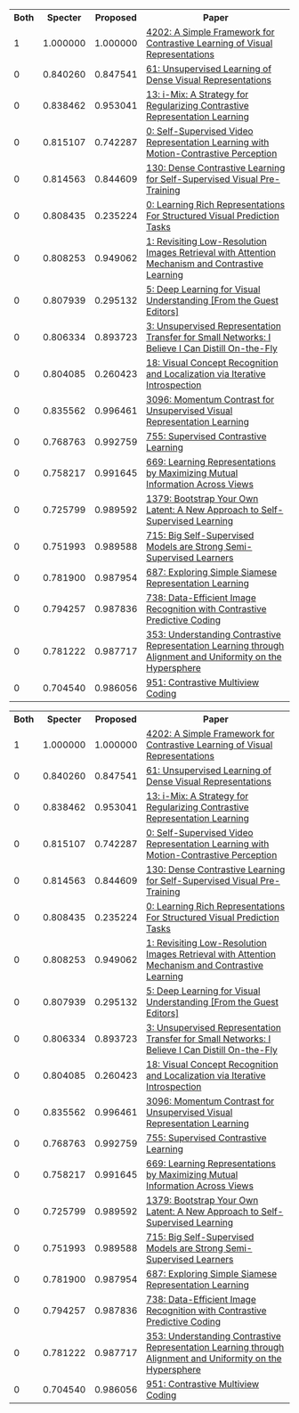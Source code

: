 <html><table><tr>
<th>Both</th>
<th>Specter</th>
<th>Proposed</th>
<th>Paper</th>
</tr>
<tr>
<td>1</td>
<td>1.000000</td>
<td>1.000000</td>
<td><a href="https://www.semanticscholar.org/paper/34733eaf66007516347a40ad5d9bbe1cc9dacb6b">4202: A Simple Framework for Contrastive Learning of Visual Representations</a></td>
</tr>
<tr>
<td>0</td>
<td>0.840260</td>
<td>0.847541</td>
<td><a href="https://www.semanticscholar.org/paper/79ef0efa7217bf85712c652b3b3640176b9e2feb">61: Unsupervised Learning of Dense Visual Representations</a></td>
</tr>
<tr>
<td>0</td>
<td>0.838462</td>
<td>0.953041</td>
<td><a href="https://www.semanticscholar.org/paper/175b27969cf0c24595151fb07c84437fd0344a5a">13: i-Mix: A Strategy for Regularizing Contrastive Representation Learning</a></td>
</tr>
<tr>
<td>0</td>
<td>0.815107</td>
<td>0.742287</td>
<td><a href="https://www.semanticscholar.org/paper/2a9934c1279d7abb303721681360949b96e6f574">0: Self-Supervised Video Representation Learning with Motion-Contrastive Perception</a></td>
</tr>
<tr>
<td>0</td>
<td>0.814563</td>
<td>0.844609</td>
<td><a href="https://www.semanticscholar.org/paper/6f92dcefc5f6b4346f619ae7546a8bd2d6decade">130: Dense Contrastive Learning for Self-Supervised Visual Pre-Training</a></td>
</tr>
<tr>
<td>0</td>
<td>0.808435</td>
<td>0.235224</td>
<td><a href="https://www.semanticscholar.org/paper/27f071e680905e5a2344ced8f09b9c26067f9658">0: Learning Rich Representations For Structured Visual Prediction Tasks</a></td>
</tr>
<tr>
<td>0</td>
<td>0.808253</td>
<td>0.949062</td>
<td><a href="https://www.semanticscholar.org/paper/35d11f5e8cc0673424b352f78e162ba7c6f587a4">1: Revisiting Low-Resolution Images Retrieval with Attention Mechanism and Contrastive Learning</a></td>
</tr>
<tr>
<td>0</td>
<td>0.807939</td>
<td>0.295132</td>
<td><a href="https://www.semanticscholar.org/paper/ec65a4119efe6cf80dc3515d9966c9ded990a2f0">5: Deep Learning for Visual Understanding [From the Guest Editors]</a></td>
</tr>
<tr>
<td>0</td>
<td>0.806334</td>
<td>0.893723</td>
<td><a href="https://www.semanticscholar.org/paper/870fa9669fe9e453c011ed12f45ff37bfbb04b6b">3: Unsupervised Representation Transfer for Small Networks: I Believe I Can Distill On-the-Fly</a></td>
</tr>
<tr>
<td>0</td>
<td>0.804085</td>
<td>0.260423</td>
<td><a href="https://www.semanticscholar.org/paper/6498137be3d49b9a713d675b4aaea79a8e839ca0">18: Visual Concept Recognition and Localization via Iterative Introspection</a></td>
</tr>
<tr>
<td>0</td>
<td>0.835562</td>
<td>0.996461</td>
<td><a href="https://www.semanticscholar.org/paper/add2f205338d70e10ce5e686df4a690e2851bdfc">3096: Momentum Contrast for Unsupervised Visual Representation Learning</a></td>
</tr>
<tr>
<td>0</td>
<td>0.768763</td>
<td>0.992759</td>
<td><a href="https://www.semanticscholar.org/paper/38643c2926b10f6f74f122a7037e2cd20d77c0f1">755: Supervised Contrastive Learning</a></td>
</tr>
<tr>
<td>0</td>
<td>0.758217</td>
<td>0.991645</td>
<td><a href="https://www.semanticscholar.org/paper/9b09d296059909490096e34e9df2d95314787ad5">669: Learning Representations by Maximizing Mutual Information Across Views</a></td>
</tr>
<tr>
<td>0</td>
<td>0.725799</td>
<td>0.989592</td>
<td><a href="https://www.semanticscholar.org/paper/38f93092ece8eee9771e61c1edaf11b1293cae1b">1379: Bootstrap Your Own Latent: A New Approach to Self-Supervised Learning</a></td>
</tr>
<tr>
<td>0</td>
<td>0.751993</td>
<td>0.989588</td>
<td><a href="https://www.semanticscholar.org/paper/3e7f5f4382ac6f9c4fef6197dd21abf74456acd1">715: Big Self-Supervised Models are Strong Semi-Supervised Learners</a></td>
</tr>
<tr>
<td>0</td>
<td>0.781900</td>
<td>0.987954</td>
<td><a href="https://www.semanticscholar.org/paper/0e23d2f14e7e56e81538f4a63e11689d8ac1eb9d">687: Exploring Simple Siamese Representation Learning</a></td>
</tr>
<tr>
<td>0</td>
<td>0.794257</td>
<td>0.987836</td>
<td><a href="https://www.semanticscholar.org/paper/1cae417456711c4da184f5efcd1b7464a7a0661a">738: Data-Efficient Image Recognition with Contrastive Predictive Coding</a></td>
</tr>
<tr>
<td>0</td>
<td>0.781222</td>
<td>0.987717</td>
<td><a href="https://www.semanticscholar.org/paper/88f11ad3fe04aab7f4bcf80a079140e717357f02">353: Understanding Contrastive Representation Learning through Alignment and Uniformity on the Hypersphere</a></td>
</tr>
<tr>
<td>0</td>
<td>0.704540</td>
<td>0.986056</td>
<td><a href="https://www.semanticscholar.org/paper/97f4d09175705be4677d675fa27e55defac44800">951: Contrastive Multiview Coding</a></td>
</tr>
</table></html>
<html><table><tr>
<th>Both</th>
<th>Specter</th>
<th>Proposed</th>
<th>Paper</th>
</tr>
<tr>
<td>1</td>
<td>1.000000</td>
<td>1.000000</td>
<td><a href="https://www.semanticscholar.org/paper/34733eaf66007516347a40ad5d9bbe1cc9dacb6b">4202: A Simple Framework for Contrastive Learning of Visual Representations</a></td>
</tr>
<tr>
<td>0</td>
<td>0.840260</td>
<td>0.847541</td>
<td><a href="https://www.semanticscholar.org/paper/79ef0efa7217bf85712c652b3b3640176b9e2feb">61: Unsupervised Learning of Dense Visual Representations</a></td>
</tr>
<tr>
<td>0</td>
<td>0.838462</td>
<td>0.953041</td>
<td><a href="https://www.semanticscholar.org/paper/175b27969cf0c24595151fb07c84437fd0344a5a">13: i-Mix: A Strategy for Regularizing Contrastive Representation Learning</a></td>
</tr>
<tr>
<td>0</td>
<td>0.815107</td>
<td>0.742287</td>
<td><a href="https://www.semanticscholar.org/paper/2a9934c1279d7abb303721681360949b96e6f574">0: Self-Supervised Video Representation Learning with Motion-Contrastive Perception</a></td>
</tr>
<tr>
<td>0</td>
<td>0.814563</td>
<td>0.844609</td>
<td><a href="https://www.semanticscholar.org/paper/6f92dcefc5f6b4346f619ae7546a8bd2d6decade">130: Dense Contrastive Learning for Self-Supervised Visual Pre-Training</a></td>
</tr>
<tr>
<td>0</td>
<td>0.808435</td>
<td>0.235224</td>
<td><a href="https://www.semanticscholar.org/paper/27f071e680905e5a2344ced8f09b9c26067f9658">0: Learning Rich Representations For Structured Visual Prediction Tasks</a></td>
</tr>
<tr>
<td>0</td>
<td>0.808253</td>
<td>0.949062</td>
<td><a href="https://www.semanticscholar.org/paper/35d11f5e8cc0673424b352f78e162ba7c6f587a4">1: Revisiting Low-Resolution Images Retrieval with Attention Mechanism and Contrastive Learning</a></td>
</tr>
<tr>
<td>0</td>
<td>0.807939</td>
<td>0.295132</td>
<td><a href="https://www.semanticscholar.org/paper/ec65a4119efe6cf80dc3515d9966c9ded990a2f0">5: Deep Learning for Visual Understanding [From the Guest Editors]</a></td>
</tr>
<tr>
<td>0</td>
<td>0.806334</td>
<td>0.893723</td>
<td><a href="https://www.semanticscholar.org/paper/870fa9669fe9e453c011ed12f45ff37bfbb04b6b">3: Unsupervised Representation Transfer for Small Networks: I Believe I Can Distill On-the-Fly</a></td>
</tr>
<tr>
<td>0</td>
<td>0.804085</td>
<td>0.260423</td>
<td><a href="https://www.semanticscholar.org/paper/6498137be3d49b9a713d675b4aaea79a8e839ca0">18: Visual Concept Recognition and Localization via Iterative Introspection</a></td>
</tr>
<tr>
<td>0</td>
<td>0.835562</td>
<td>0.996461</td>
<td><a href="https://www.semanticscholar.org/paper/add2f205338d70e10ce5e686df4a690e2851bdfc">3096: Momentum Contrast for Unsupervised Visual Representation Learning</a></td>
</tr>
<tr>
<td>0</td>
<td>0.768763</td>
<td>0.992759</td>
<td><a href="https://www.semanticscholar.org/paper/38643c2926b10f6f74f122a7037e2cd20d77c0f1">755: Supervised Contrastive Learning</a></td>
</tr>
<tr>
<td>0</td>
<td>0.758217</td>
<td>0.991645</td>
<td><a href="https://www.semanticscholar.org/paper/9b09d296059909490096e34e9df2d95314787ad5">669: Learning Representations by Maximizing Mutual Information Across Views</a></td>
</tr>
<tr>
<td>0</td>
<td>0.725799</td>
<td>0.989592</td>
<td><a href="https://www.semanticscholar.org/paper/38f93092ece8eee9771e61c1edaf11b1293cae1b">1379: Bootstrap Your Own Latent: A New Approach to Self-Supervised Learning</a></td>
</tr>
<tr>
<td>0</td>
<td>0.751993</td>
<td>0.989588</td>
<td><a href="https://www.semanticscholar.org/paper/3e7f5f4382ac6f9c4fef6197dd21abf74456acd1">715: Big Self-Supervised Models are Strong Semi-Supervised Learners</a></td>
</tr>
<tr>
<td>0</td>
<td>0.781900</td>
<td>0.987954</td>
<td><a href="https://www.semanticscholar.org/paper/0e23d2f14e7e56e81538f4a63e11689d8ac1eb9d">687: Exploring Simple Siamese Representation Learning</a></td>
</tr>
<tr>
<td>0</td>
<td>0.794257</td>
<td>0.987836</td>
<td><a href="https://www.semanticscholar.org/paper/1cae417456711c4da184f5efcd1b7464a7a0661a">738: Data-Efficient Image Recognition with Contrastive Predictive Coding</a></td>
</tr>
<tr>
<td>0</td>
<td>0.781222</td>
<td>0.987717</td>
<td><a href="https://www.semanticscholar.org/paper/88f11ad3fe04aab7f4bcf80a079140e717357f02">353: Understanding Contrastive Representation Learning through Alignment and Uniformity on the Hypersphere</a></td>
</tr>
<tr>
<td>0</td>
<td>0.704540</td>
<td>0.986056</td>
<td><a href="https://www.semanticscholar.org/paper/97f4d09175705be4677d675fa27e55defac44800">951: Contrastive Multiview Coding</a></td>
</tr>
</table></html>
